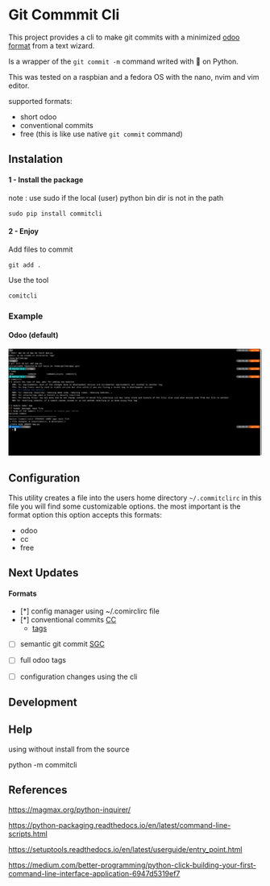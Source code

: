 # Git Commmit Cli

This project provides a cli to make git commits with a minimized [odoo format](https://www.odoo.com/documentation/14.0/reference/guidelines.html#git) from a text wizard.

Is a wrapper of the `git commit -m` command writed with 💟 on Python.

This was tested on a raspbian and a fedora OS with the nano, nvim and vim editor.

supported formats:

- short odoo
- conventional commits
- free (this is like use native `git commit` command)

## Instalation

#### 1 - Install the package

note : use sudo if the local (user) python bin dir is not in the path

```shell
sudo pip install commitcli
```

#### 2 - Enjoy

Add files to commit

```shell
git add .
```


Use the tool

```shell
comitcli
```

### Example

#### Odoo (default)

![ejemplo de imagen](./static/img/example.png)

## Configuration

This utility creates a file into the users home directory `~/.commitclirc` in this file you will find some customizable options. the most important is the format option this option accepts this formats:

- odoo
- cc
- free


## Next Updates

#### Formats

- [*] config manager using ~/.comirclirc file
- [*]  conventional commits [CC](https://www.conventionalcommits.org/en/v1.0.0/)
  - [tags](https://github.com/conventional-changelog/commitlint/tree/master/%40commitlint/config-conventional)  
- [ ]  semantic git commit [SGC](https://www.npmjs.com/package/semantic-git-commit-cli)
- [ ]  full odoo tags
- [ ]  configuration changes using the cli


## Development


## Help

using without install from the source 

python -m commitcli


## References

https://magmax.org/python-inquirer/

https://python-packaging.readthedocs.io/en/latest/command-line-scripts.html

https://setuptools.readthedocs.io/en/latest/userguide/entry_point.html

https://medium.com/better-programming/python-click-building-your-first-command-line-interface-application-6947d5319ef7